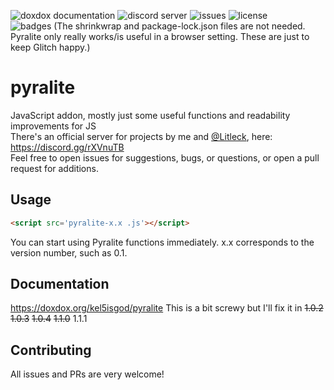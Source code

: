 ![doxdox documentation](https://doxdox.org/images/badge-flat.svg)
![discord server](https://img.shields.io/badge/discord-rXVnuTB-blue?logo=discord)
![issues](https://img.shields.io/github/issues/kel5isgod/pyralite)
![license](https://img.shields.io/github/license/kel5isgod/pyralite)
<br>![badges](https://img.shields.io/badge/badges%3F-check-success)
(The shrinkwrap and package-lock.json files are not needed. Pyralite only really works/is useful in a browser setting. These are just to keep Glitch happy.)

# pyralite
JavaScript addon, mostly just some useful functions and readability improvements for JS <br>
There's an official server for projects by me and [@Litleck](https://github.com/Litleck), here: https://discord.gg/rXVnuTB <br>
Feel free to open issues for suggestions, bugs, or questions, or open a pull request for additions.
## Usage
```html
<script src='pyralite-x.x .js'></script>
```
You can start using Pyralite functions immediately.
x.x corresponds to the version number, such as 0.1.

## Documentation
https://doxdox.org/kel5isgod/pyralite
This is a bit screwy but I'll fix it in ~~1.0.2~~ ~~1.0.3~~ ~~1.0.4~~ ~~1.1.0~~ 1.1.1
## Contributing
All issues and PRs are very welcome!
